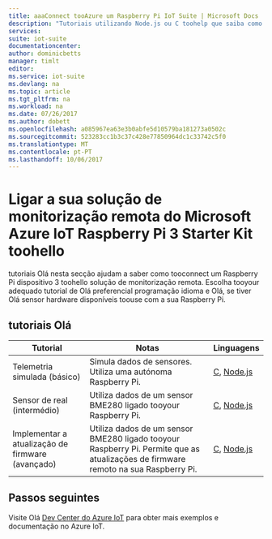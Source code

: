 ```yaml
---
title: aaaConnect tooAzure um Raspberry Pi IoT Suite | Microsoft Docs
description: "Tutoriais utilizando Node.js ou C toohelp que saiba como toouse hello Starter Kit do Microsoft Azure IoT para Olá Raspberry Pi 3 e Olá solução de monitorização remota do IoT Suite. Pode escolher um tutorial que simula telemetria, que utiliza sensores reais ou o que permite que as atualizações de firmware remoto."
services: 
suite: iot-suite
documentationcenter: 
author: dominicbetts
manager: timlt
editor: 
ms.service: iot-suite
ms.devlang: na
ms.topic: article
ms.tgt_pltfrm: na
ms.workload: na
ms.date: 07/26/2017
ms.author: dobett
ms.openlocfilehash: a085967ea63e3b0abfe5d10579ba181273a0502c
ms.sourcegitcommit: 523283cc1b3c37c428e77850964dc1c33742c5f0
ms.translationtype: MT
ms.contentlocale: pt-PT
ms.lasthandoff: 10/06/2017
---
```

# <a name="connect-your-microsoft-azure-iot-raspberry-pi-3-starter-kit-toohello-remote-monitoring-solution"></a>Ligar a sua solução de monitorização remota do Microsoft Azure IoT Raspberry Pi 3 Starter Kit toohello

tutoriais Olá nesta secção ajudam a saber como tooconnect um Raspberry Pi dispositivo 3 toohello solução de monitorização remota. Escolha tooyour adequado tutorial de Olá preferencial programação idioma e Olá, se tiver Olá sensor hardware disponíveis toouse com a sua Raspberry Pi.

## <a name="hello-tutorials"></a>tutoriais Olá

| Tutorial | Notas | Linguagens |
| -------- | ----- | --------- |
| Telemetria simulada (básico)| Simula dados de sensores. Utiliza uma autónoma Raspberry Pi. | [C][lnk-c-simulator], [Node.js][lnk-node-simulator] |
| Sensor de real (intermédio) | Utiliza dados de um sensor BME280 ligado tooyour Raspberry Pi. | [C][lnk-c-basic], [Node.js][lnk-node-basic] |
| Implementar a atualização de firmware (avançado)| Utiliza dados de um sensor BME280 ligado tooyour Raspberry Pi. Permite que as atualizações de firmware remoto na sua Raspberry Pi. | [C][lnk-c-advanced], [Node.js][lnk-node-advanced] |

## <a name="next-steps"></a>Passos seguintes

Visite Olá [Dev Center do Azure IoT](https://azure.microsoft.com/develop/iot/) para obter mais exemplos e documentação no Azure IoT.

[lnk-node-simulator]: iot-suite-raspberry-pi-kit-node-get-started-simulator.md
[lnk-node-basic]: iot-suite-raspberry-pi-kit-node-get-started-basic.md
[lnk-node-advanced]: iot-suite-raspberry-pi-kit-node-get-started-advanced.md
[lnk-c-simulator]: iot-suite-raspberry-pi-kit-c-get-started-simulator.md
[lnk-c-basic]: iot-suite-raspberry-pi-kit-c-get-started-basic.md
[lnk-c-advanced]: iot-suite-raspberry-pi-kit-c-get-started-advanced.md